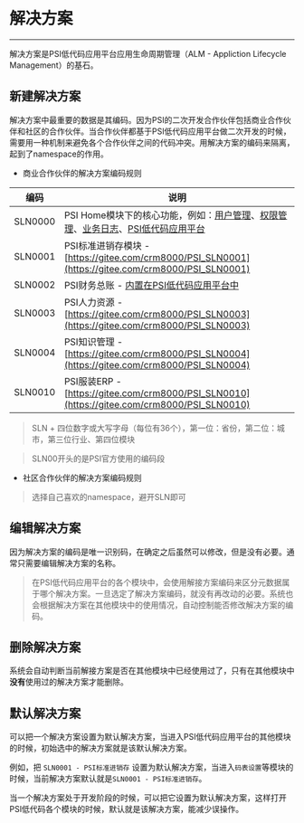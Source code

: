 # 解决方案

---

解决方案是PSI低代码应用平台应用生命周期管理（ALM - Appliction Lifecycle Management）的基石。

## 新建解决方案

解决方案中最重要的数据是其编码。因为PSI的二次开发合作伙伴包括商业合作伙伴和社区的合作伙伴。当合作伙伴都基于PSI低代码应用平台做二次开发的时候，需要用一种机制来避免各个合作伙伴之间的代码冲突。用解决方案的编码来隔离，起到了namespace的作用。

- 商业合作伙伴的解决方案编码规则

|编码|说明|
|---|---|
|SLN0000|PSI Home模块下的核心功能，例如：[用户管理](../../admin/02-01.md)、[权限管理](../../admin/02-02.md)、[业务日志](../../admin/03.md)、[PSI低代码应用平台](../lcap/README.md)|
|SLN0001|PSI标准进销存模块 - [https://gitee.com/crm8000/PSI_SLN0001](https://gitee.com/crm8000/PSI_SLN0001)|
|SLN0002|PSI财务总账 - [内置在PSI低代码应用平台中](../../user/70.md)|
|SLN0003|PSI人力资源 - [https://gitee.com/crm8000/PSI_SLN0003](https://gitee.com/crm8000/PSI_SLN0003)|
|SLN0004|PSI知识管理 - [https://gitee.com/crm8000/PSI_SLN0004](https://gitee.com/crm8000/PSI_SLN0004)|
|SLN0010|PSI服装ERP - [https://gitee.com/crm8000/PSI_SLN0010](https://gitee.com/crm8000/PSI_SLN0010) |

> SLN + 四位数字或大写字母（每位有36个），第一位：省份，第二位：城市，第三位行业、第四位模块

> SLN00开头的是PSI官方使用的编码段

- 社区合作伙伴的解决方案编码规则

> 选择自己喜欢的namespace，避开SLN即可

## 编辑解决方案

因为解决方案的编码是唯一识别码，在确定之后虽然可以修改，但是没有必要。通常只需要编辑解决方案的名称。

> 在PSI低代码应用平台的各个模块中，会使用解接方案编码来区分元数据属于哪个解决方案。一旦选定了解决方案编码，就没有再改动的必要。系统也会根据解决方案在其他模块中的使用情况，自动控制能否修改解决方案的编码。

## 删除解决方案

系统会自动判断当前解接方案是否在其他模块中已经使用过了，只有在其他模块中**没有**使用过的解决方案才能删除。


## 默认解决方案

可以把一个解决方案设置为默认解决方案，当进入PSI低代码应用平台的其他模块的时候，初始选中的解决方案就是该默认解决方案。 

例如，把 `SLN0001 - PSI标准进销存` 设置为默认解决方案，当进入`码表设置`等模块的时候，当前解决方案默认就是`SLN0001 - PSI标准进销存`。

当一个解决方案处于开发阶段的时候，可以把它设置为默认解决方案，这样打开PSI低代码各个模块的时候，默认就是该解决方案，能减少误操作。
